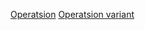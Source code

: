 
<a href="https://docs.google.com/document/d/1nYxETA-tXha4M782OH0wBwjq1NnkzFNr3yRJzbqyOMw/edit">Operatsion</a>
<a href="https://drive.google.com/drive/folders/1VVxjN_pI_6dewZnfOdTVZ0bFQpafvB_7">Operatsion variant</a>

